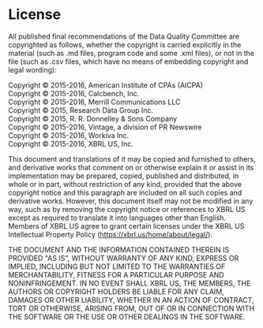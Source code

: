 # License

All published final recommendations of the Data Quality Committee are copyrighted as follows, whether the copyright is carried explicitly in the material (such as .md files, program code and some .xml files), or not in the file (such as .csv files, which have no means of embedding copyright and legal wording):

Copyright © 2015-2016, American Institute of CPAs (AICPA)  
Copyright © 2015-2016, Calcbench, Inc.  
Copyright © 2015-2016, Merrill Communications LLC  
Copyright © 2015, Research Data Group Inc.  
Copyright © 2015, R. R. Donnelley & Sons Company  
Copyright © 2015-2016, Vintage, a division of PR Newswire  
Copyright © 2015-2016, Workiva Inc.  
Copyright © 2015-2016, XBRL US, Inc.  

This document and translations of it may be copied and furnished to others, and derivative works that comment on or otherwise explain it or assist in its implementation may be prepared, copied, published and distributed, in whole or in part, without restriction of any kind, provided that the above copyright notice and this paragraph are included on all such copies and derivative works. However, this document itself may not be modified in any way, such as by removing the copyright notice or references to XBRL US except as required to translate it into languages other than English. Members of XBRL US agree to grant certain licenses under the XBRL US Intellectual Property Policy (https://xbrl.us/home/about/legal/).

THE DOCUMENT AND THE INFORMATION CONTAINED THEREIN IS PROVIDED "AS IS", WITHOUT WARRANTY OF ANY KIND, EXPRESS OR IMPLIED, INCLUDING BUT NOT LIMITED TO THE WARRANTIES OF MERCHANTABILITY, FITNESS FOR A PARTICULAR PURPOSE AND NONINFRINGEMENT.  IN NO EVENT SHALL XBRL US, THE MEMBERS, THE AUTHORS OR COPYRIGHT HOLDERS BE LIABLE FOR ANY CLAIM, DAMAGES OR OTHER LIABILITY, WHETHER IN AN ACTION OF CONTRACT, TORT OR OTHERWISE, ARISING FROM, OUT OF OR IN CONNECTION WITH THE SOFTWARE OR THE USE OR OTHER DEALINGS IN THE SOFTWARE.
